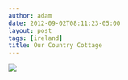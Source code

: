 ```yaml
---
author: adam
date: 2012-09-02T08:11:23-05:00
layout: post
tags: [ireland]
title: Our Country Cottage
---
```


![](/media/m9q8bkfk2e1qga9s2o1_1280.jpg)
